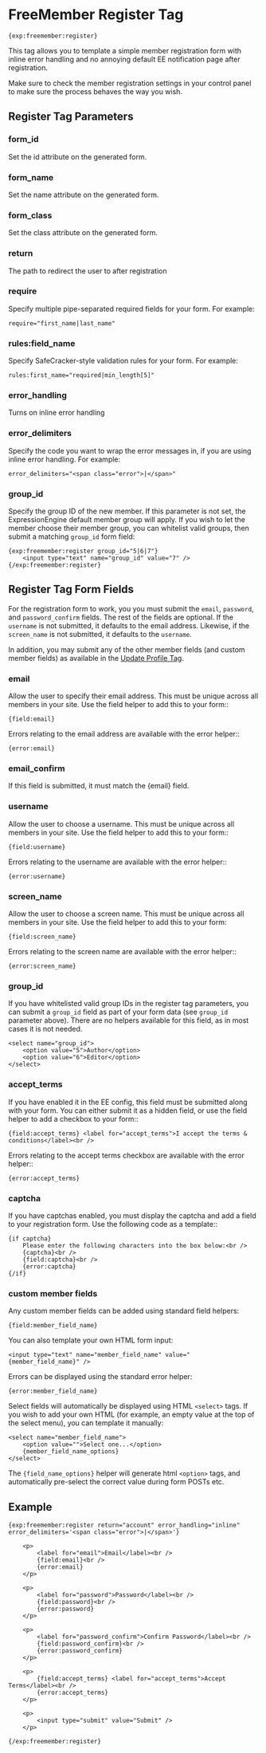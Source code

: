 # FreeMember Register Tag

    {exp:freemember:register}

This tag allows you to template a simple member registration form with inline error handling
and no annoying default EE notification page after registration.

Make sure to check the member registration settings in your control panel to make sure the
process behaves the way you wish.

## Register Tag Parameters

### form_id
Set the id attribute on the generated form.

### form_name
Set the name attribute on the generated form.

### form_class
Set the class attribute on the generated form.

### return
The path to redirect the user to after registration

### require
Specify multiple pipe-separated required fields for your form. For example:

    require="first_name|last_name"

### rules:field_name
Specify SafeCracker-style validation rules for your form. For example:

    rules:first_name="required|min_length[5]"

### error_handling
Turns on inline error handling

### error_delimiters
Specify the code you want to wrap the error messages in, if you are using inline error handling.
For example:

    error_delimiters="<span class="error">|</span>"

### group_id
Specify the group ID of the new member. If this parameter is not set, the ExpressionEngine default
member group will apply. If you wish to let the member choose their member group, you can whitelist
valid groups, then submit a matching `group_id` form field:

    {exp:freemember:register group_id="5|6|7"}
        <input type="text" name="group_id" value="7" />
    {/exp:freemember:register}

## Register Tag Form Fields

For the registration form to work, you you must submit the ``email``, ``password``, and
``password_confirm`` fields. The rest of the fields are optional. If the ``username`` is not
submitted, it defaults to the email address. Likewise, if the ``screen_name`` is not submitted,
it defaults to the ``username``.

In addition, you may submit any of the other member fields (and custom member fields) as
available in the [Update Profile Tag](update_profile_tag.md).

### email
Allow the user to specify their email address. This must be unique across all members in your
site. Use the field helper to add this to your form::

    {field:email}

Errors relating to the email address are available with the error helper::

    {error:email}

### email_confirm
If this field is submitted, it must match the {email} field.

### username
Allow the user to choose a username. This must be unique across all members in your site.
Use the field helper to add this to your form::

    {field:username}

Errors relating to the username are available with the error helper::

    {error:username}

### screen_name
Allow the user to choose a screen name. This must be unique across all members in your site.
Use the field helper to add this to your form:

    {field:screen_name}

Errors relating to the screen name are available with the error helper::

    {error:screen_name}

### group_id
If you have whitelisted valid group IDs in the register tag parameters, you can submit a `group_id`
field as part of your form data (see `group_id` parameter above). There are no helpers available
for this field, as in most cases it is not needed.

    <select name="group_id">
        <option value="5">Author</option>
        <option value="6">Editor</option>
    </select>

### accept_terms
If you have enabled it in the EE config, this field must be submitted along with your form. You
can either submit it as a hidden field, or use the field helper to add a checkbox to your form::

    {field:accept_terms} <label for="accept_terms">I accept the terms & conditions</label><br />

Errors relating to the accept terms checkbox are available with the error helper::

    {error:accept_terms}

### captcha
If you have captchas enabled, you must display the captcha and add a field to your registration
form. Use the following code as a template::

    {if captcha}
        Please enter the following characters into the box below:<br />
        {captcha}<br />
        {field:captcha}<br />
        {error:captcha}
    {/if}

### custom member fields
Any custom member fields can be added using standard field helpers:

    {field:member_field_name}

You can also template your own HTML form input:

    <input type="text" name="member_field_name" value="{member_field_name}" />

Errors can be displayed using the standard error helper:

    {error:member_field_name}

Select fields will automatically be displayed using HTML `<select>` tags. If you wish to add your own HTML (for example, an empty value at the top of the select menu), you can template it manually:

    <select name="member_field_name">
        <option value="">Select one...</option>
        {member_field_name_options}
    </select>

The `{field_name_options}` helper will generate html `<option>` tags, and automatically pre-select the correct value during form POSTs etc.

## Example

    {exp:freemember:register return="account" error_handling="inline" error_delimiters='<span class="error">|</span>'}

        <p>
            <label for="email">Email</label><br />
            {field:email}<br />
            {error:email}
        </p>

        <p>
            <label for="password">Password</label><br />
            {field:password}<br />
            {error:password}
        </p>

        <p>
            <label for="password_confirm">Confirm Password</label><br />
            {field:password_confirm}<br />
            {error:password_confirm}
        </p>

        <p>
            {field:accept_terms} <label for="accept_terms">Accept Terms</label><br />
            {error:accept_terms}
        </p>

        <p>
            <input type="submit" value="Submit" />
        </p>

    {/exp:freemember:register}
